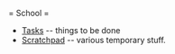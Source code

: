 = School =
  * [Tasks](Tasks) -- things to be done
  * [Scratchpad](Scratchpad) -- various temporary stuff.
